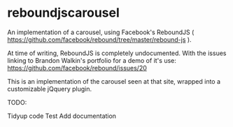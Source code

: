 reboundjscarousel
=================

An implementation of a carousel, using Facebook's ReboundJS ( https://github.com/facebook/rebound/tree/master/rebound-js ).

At time of writing, ReboundJS is completely undocumented. With the issues linking  to Brandon Walkin's portfolio for a demo of it's use: https://github.com/facebook/rebound/issues/20

This is an implementation of the carousel seen at that site, wrapped into a customizable jQquery plugin.


TODO:

Tidyup code
Test
Add documentation

